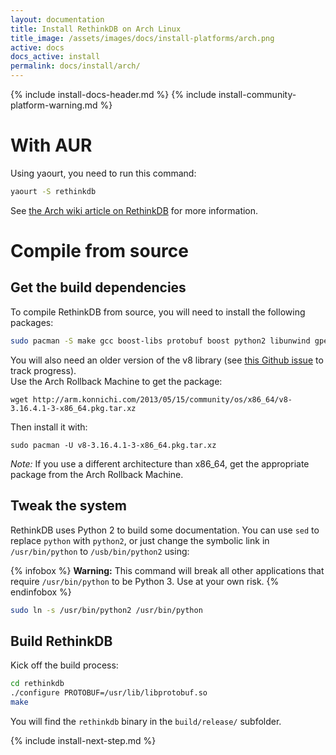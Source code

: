 ```yaml
---
layout: documentation
title: Install RethinkDB on Arch Linux
title_image: /assets/images/docs/install-platforms/arch.png
active: docs
docs_active: install
permalink: docs/install/arch/
---
```

{% include install-docs-header.md %}
{% include install-community-platform-warning.md %}
# With AUR #
Using yaourt, you need to run this command: 

```bash
yaourt -S rethinkdb
```

See [the Arch wiki article on RethinkDB](https://wiki.archlinux.org/index.php/RethinkDB) for more information.

# Compile from source #

## Get the build dependencies ##
To compile RethinkDB from source, you will need to install the following packages:

```bash
sudo pacman -S make gcc boost-libs protobuf boost python2 libunwind gperftools java-runtime nodejs protobuf
```

You will also need an older version of the v8 library (see [this Github
issue](https://github.com/rethinkdb/rethinkdb/issues/1195) to track progress).  
Use the Arch Rollback Machine to get the package:

```
wget http://arm.konnichi.com/2013/05/15/community/os/x86_64/v8-3.16.4.1-3-x86_64.pkg.tar.xz
```

Then install it with:

```
sudo pacman -U v8-3.16.4.1-3-x86_64.pkg.tar.xz
```

_Note:_ If you use a different architecture than x86_64, get the appropriate
package from the Arch Rollback Machine.

## Tweak the system ##

RethinkDB uses Python 2 to build some documentation. You can use `sed`
to replace `python` with `python2`, or just change the symbolic link in
`/usr/bin/python` to `/usb/bin/python2` using:

{% infobox %}
__Warning:__ This command will break all other applications that require
`/usr/bin/python` to be Python 3. Use at your own risk.
{% endinfobox %}

```bash
sudo ln -s /usr/bin/python2 /usr/bin/python
```
## Build RethinkDB ##
Kick off the build process:

```bash
cd rethinkdb
./configure PROTOBUF=/usr/lib/libprotobuf.so
make
```

You will find the `rethinkdb` binary in the `build/release/` subfolder.  

{% include install-next-step.md %}
